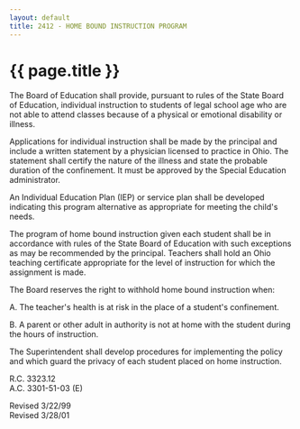 ```yaml
---
layout: default
title: 2412 - HOME BOUND INSTRUCTION PROGRAM
---
```


{{ page.title }}
================

The Board of Education shall provide, pursuant to rules of the State
Board of Education, individual instruction to students of legal school
age who are not able to attend classes because of a physical or
emotional disability or illness.

Applications for individual instruction shall be made by the principal
and include a written statement by a physician licensed to practice in
Ohio. The statement shall certify the nature of the illness and state
the probable duration of the confinement. It must be approved by the
Special Education administrator.

An Individual Education Plan (IEP) or service plan shall be developed
indicating this program alternative as appropriate for meeting the
child's needs.

The program of home bound instruction given each student shall be in
accordance with rules of the State Board of Education with such
exceptions as may be recommended by the principal. Teachers shall hold
an Ohio teaching certificate appropriate for the level of instruction
for which the assignment is made.

The Board reserves the right to withhold home bound instruction when:

A. The teacher's health is at risk in the place of a student's
confinement.

B. A parent or other adult in authority is not at home with the student
during the hours of instruction.

The Superintendent shall develop procedures for implementing the policy
and which guard the privacy of each student placed on home instruction.

R.C. 3323.12\
 A.C. 3301-51-03 (E)

Revised 3/22/99\
 Revised 3/28/01
